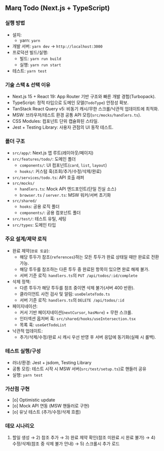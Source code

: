 ## Marq Todo (Next.js + TypeScript)

### 실행 방법

- 설치:
  - yarn: `yarn`
- 개발 서버: `yarn dev` → `http://localhost:3000`
- 프로덕션 빌드/실행:
  - 빌드: `yarn run build`
  - 실행: `yarn run start`
- 테스트: `yarn test`

### 기술 스택 & 선택 이유

- Next.js 15 + React 19: App Router 기반 구조와 빠른 개발 경험(Turbopack).
- TypeScript: 정적 타입으로 도메인 모델(`TodoType`) 안정성 확보.
- TanStack React Query v5: 비동기 캐시/무한 스크롤/낙관적 업데이트에 최적화.
- MSW: 브라우저/테스트 환경 공통 API 모킹(`src/mocks/handlers.ts`).
- CSS Modules: 컴포넌트 단위 캡슐화된 스타일.
- Jest + Testing Library: 사용자 관점의 UI 동작 테스트.

### 폴더 구조

- `src/app/`: Next.js 앱 루트(레이아웃/페이지)
- `src/features/todo/`: 도메인 폴더
  - `components/`: UI 컴포넌트(`card`, `list`, `layout`)
  - `hooks/`: 커스텀 훅(조회/추가/수정/삭제/완료)
- `src/services/todo.ts`: API 호출 래퍼
- `src/mocks/`
  - `handlers.ts`: Mock API 엔드포인트(단일 진실 소스)
  - `browser.ts` / `server.ts`: MSW 워커/서버 초기화
- `src/shared/`
  - `hooks`: 공용 로직 폴더
  - `components/`: 공용 컴포넌트 폴더
- `src/test/`: 테스트 유틸, 세팅
- `src/types`: 도메인 타입

### 주요 설계/제약 로직

- 완료 제약(`완료 토글`):
  - 해당 투두가 참조(`references`)하는 모든 투두가 완료 상태일 때만 완료로 전환 가능.
  - 해당 투두를 참조하는 다른 투두 중 완료된 항목이 있으면 완료 해제 불가.
  - 서버 기준 로직: `handlers.ts`의 `PUT /api/todos/:id/complete`
- 삭제 정책:
  - 다른 투두가 해당 투두를 참조 중이면 삭제 불가(서버 400 반환).
  - 클라이언트 사전 검사 및 알림: `useDeleteTodo.ts`
  - 서버 기준 로직: `handlers.ts`의 `DELETE /api/todos/:id`
- 페이지네이션:
  - 커서 기반 페이지네이션(`nextCursor`, `hasMore`) + 무한 스크롤.
  - 인터섹션 옵저버 훅: `src/shared/hooks/useIntersection.tsx`
  - 목록 훅: `useGetTodoList`
- 낙관적 업데이트:
  - 추가/삭제/수정/완료 시 캐시 우선 반영 후 서버 응답에 동기화(실패 시 롤백).

### 테스트 실행/구성

- 러너/환경: Jest + jsdom, Testing Library
- 공통 모킹: 테스트 시작 시 MSW 서버(`src/test/setup.ts`)로 핸들러 공유
- 실행: `yarn test`

### 가산점 구현

- [o] Optimistic update
- [o] Mock API 연동 (MSW 핸들러로 구현)
- [o] 유닛 테스트 (추가/수정/삭제 흐름)

### 데모 시나리오

1. 할일 생성 → 2) 참조 추가 → 3) 완료 제약 확인(참조 미완료 시 완료 불가) → 4) 수정/삭제(참조 중 삭제 불가 안내) → 5) 스크롤시 추가 로드
